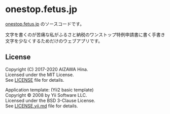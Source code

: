 onestop.fetus.jp
================

[onestop.fetus.jp](https://onestop.fetus.jp/) のソースコードです。

文字を書くのが苦痛な私がふるさと納税のワンストップ特例申請書に書く手書き文字を少なくするためだけのウェブアプリです。

License
-------

Copyright (C) 2017-2020 AIZAWA Hina.<br>
Licensed under the MIT License.<br>
See [LICENSE](LICENSE) file for details.


Application template: (Yii2 basic template)<br>
Copyright © 2008 by Yii Software LLC.<br>
Licensed under the BSD 3-Clause License.<br>
See [LICENSE.yii.md](LICENSE.yii.md) file for details.
